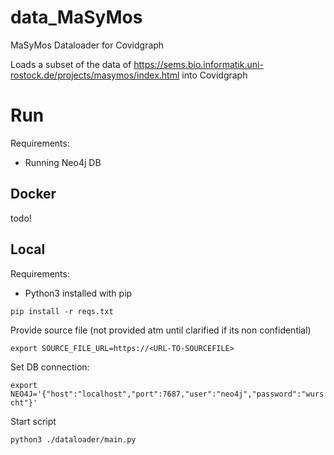 # data_MaSyMos
MaSyMos Dataloader for Covidgraph

Loads a subset of the data of https://sems.bio.informatik.uni-rostock.de/projects/masymos/index.html into Covidgraph

# Run

Requirements:
* Running Neo4j DB


## Docker

todo!

## Local

Requirements:
* Python3 installed with pip

`pip install -r reqs.txt`

Provide source file (not provided atm until clarified if its non confidential)

`export SOURCE_FILE_URL=https://<URL-TO-SOURCEFILE>`

Set DB connection:

`export NEO4J='{"host":"localhost","port":7687,"user":"neo4j","password":"wurscht"}'`

Start script

`python3 ./dataloader/main.py`